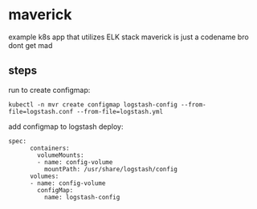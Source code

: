 # maverick
example k8s app that utilizes ELK stack
maverick is just a codename bro dont get mad

## steps
run to create configmap:
```
kubectl -n mvr create configmap logstash-config --from-file=logstash.conf --from-file=logstash.yml
```

add configmap to logstash deploy:
```
spec:
      containers:
        volumeMounts:
        - name: config-volume
          mountPath: /usr/share/logstash/config
      volumes:
      - name: config-volume
        configMap:
          name: logstash-config
```